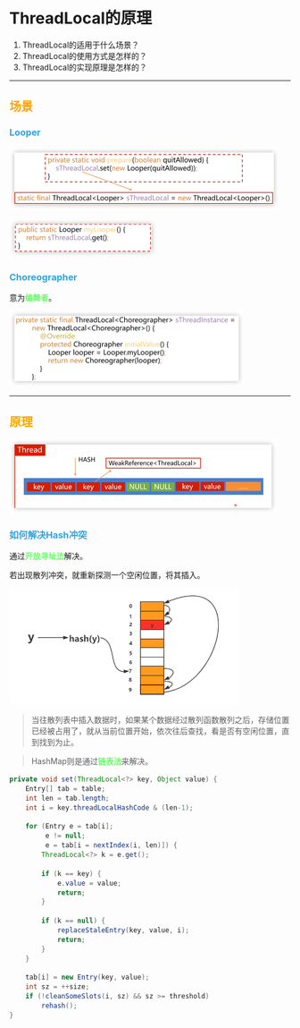 # ThreadLocal的原理

1. ThreadLocal的适用于什么场景？
2. ThreadLocal的使用方式是怎样的？
3. ThreadLocal的实现原理是怎样的？

*** 

## <font color=orange>**场景**</font>

### <font color=#33a3dc>Looper</font>

![](img/ec99fc1c.png)

![](img/227e8dbe.png)

### <font color=#33a3dc>Choreographer</font>

意为<font color=#66ff66>**编舞者**</font>。

![](img/397ba46e.png)

***

## <font color=orange>**原理**</font>

![](img/ab1ec0ad.png)

### <font color=#33a3dc>如何解决Hash冲突</font>

通过<font color=#66ff66>**开放寻址法**</font>解决。

若出现散列冲突，就重新探测一个空闲位置，将其插入。

![](img/0eac3399.png)
> 当往散列表中插入数据时，如果某个数据经过散列函数散列之后，存储位置已经被占用了，就从当前位置开始，依次往后查找，看是否有空闲位置，直到找到为止。

> HashMap则是通过<font color=#66ff66>**链表法**</font>来解决。

``` java
private void set(ThreadLocal<?> key, Object value) {
    Entry[] tab = table;
    int len = tab.length;
    int i = key.threadLocalHashCode & (len-1);

    for (Entry e = tab[i];
         e != null;
         e = tab[i = nextIndex(i, len)]) {
        ThreadLocal<?> k = e.get();

        if (k == key) {
            e.value = value;
            return;
        }

        if (k == null) {
            replaceStaleEntry(key, value, i);
            return;
        }
    }

    tab[i] = new Entry(key, value);
    int sz = ++size;
    if (!cleanSomeSlots(i, sz) && sz >= threshold)
        rehash();
}
```
